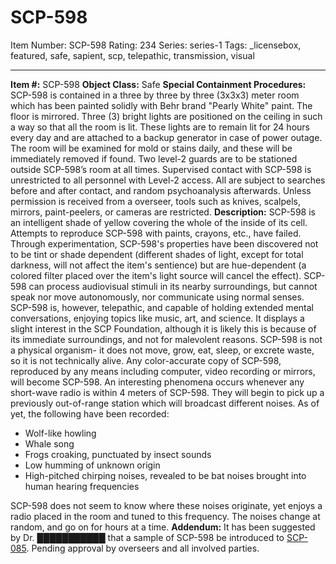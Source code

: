# SCP-598
Item Number: SCP-598
Rating: 234
Series: series-1
Tags: _licensebox, featured, safe, sapient, scp, telepathic, transmission, visual

---

**Item #:** SCP-598
**Object Class:** Safe
**Special Containment Procedures:** SCP-598 is contained in a three by three by three (3x3x3) meter room which has been painted solidly with Behr brand "Pearly White" paint. The floor is mirrored. Three (3) bright lights are positioned on the ceiling in such a way so that all the room is lit. These lights are to remain lit for 24 hours every day and are attached to a backup generator in case of power outage. The room will be examined for mold or stains daily, and these will be immediately removed if found.
Two level-2 guards are to be stationed outside SCP-598’s room at all times. Supervised contact with SCP-598 is unrestricted to all personnel with Level-2 access. All are subject to searches before and after contact, and random psychoanalysis afterwards.
Unless permission is received from a overseer, tools such as knives, scalpels, mirrors, paint-peelers, or cameras are restricted.
**Description:** SCP-598 is an intelligent shade of yellow covering the whole of the inside of its cell. Attempts to reproduce SCP-598 with paints, crayons, etc., have failed. Through experimentation, SCP-598's properties have been discovered not to be tint or shade dependent (different shades of light, except for total darkness, will not affect the item's sentience) but are hue-dependent (a colored filter placed over the item's light source will cancel the effect).
SCP-598 can process audiovisual stimuli in its nearby surroundings, but cannot speak nor move autonomously, nor communicate using normal senses. SCP-598 is, however, telepathic, and capable of holding extended mental conversations, enjoying topics like music, art, and science. It displays a slight interest in the SCP Foundation, although it is likely this is because of its immediate surroundings, and not for malevolent reasons.
SCP-598 is not a physical organism- it does not move, grow, eat, sleep, or excrete waste, so it is not technically alive. Any color-accurate copy of SCP-598, reproduced by any means including computer, video recording or mirrors, will become SCP-598.
An interesting phenomena occurs whenever any short-wave radio is within 4 meters of SCP-598. They will begin to pick up a previously out-of-range station which will broadcast different noises.
As of yet, the following have been recorded:
  * Wolf-like howling
  * Whale song
  * Frogs croaking, punctuated by insect sounds
  * Low humming of unknown origin
  * High-pitched chirping noises, revealed to be bat noises brought into human hearing frequencies

SCP-598 does not seem to know where these noises originate, yet enjoys a radio placed in the room and tuned to this frequency. The noises change at random, and go on for hours at a time.
**Addendum:**
It has been suggested by Dr. ███████████ that a sample of SCP-598 be introduced to [SCP-085](/scp-085). Pending approval by overseers and all involved parties.